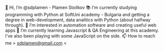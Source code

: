 👋 Hi, I’m @sdplamen - Plamen Stoilkov
📚 I'm currently studying programming with Python at SoftUni academy - Bulgaria and getting a degree in web-development, data analitics with Python (about halfway through).
👀 I’m interested in automation software and creating useful web apps
🌱 I’m currently learning Javascript & QA Engineering at this academy. I've also been playing with some JavaScript on the side.
📫 How to reach me > sdplamen@gmail.com <
